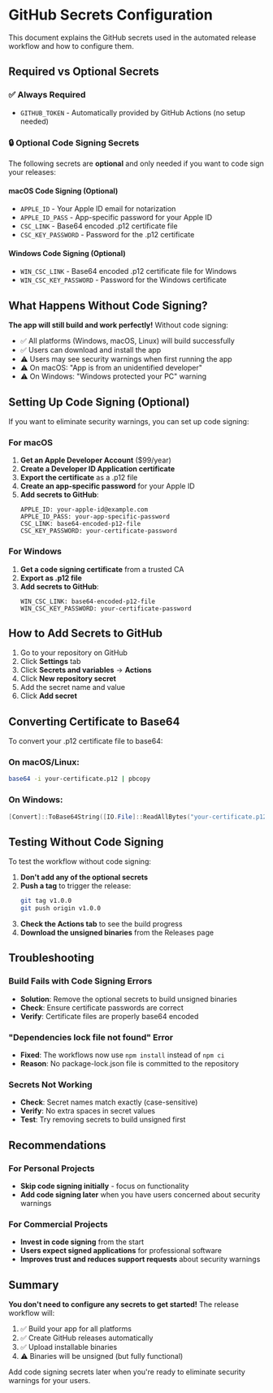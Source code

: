 # GitHub Secrets Configuration

This document explains the GitHub secrets used in the automated release workflow and how to configure them.

## Required vs Optional Secrets

### ✅ Always Required
- `GITHUB_TOKEN` - Automatically provided by GitHub Actions (no setup needed)

### 🔒 Optional Code Signing Secrets

The following secrets are **optional** and only needed if you want to code sign your releases:

#### macOS Code Signing (Optional)
- `APPLE_ID` - Your Apple ID email for notarization
- `APPLE_ID_PASS` - App-specific password for your Apple ID
- `CSC_LINK` - Base64 encoded .p12 certificate file
- `CSC_KEY_PASSWORD` - Password for the .p12 certificate

#### Windows Code Signing (Optional)
- `WIN_CSC_LINK` - Base64 encoded .p12 certificate file for Windows
- `WIN_CSC_KEY_PASSWORD` - Password for the Windows certificate

## What Happens Without Code Signing?

**The app will still build and work perfectly!** Without code signing:

- ✅ All platforms (Windows, macOS, Linux) will build successfully
- ✅ Users can download and install the app
- ⚠️ Users may see security warnings when first running the app
- ⚠️ On macOS: "App is from an unidentified developer"
- ⚠️ On Windows: "Windows protected your PC" warning

## Setting Up Code Signing (Optional)

If you want to eliminate security warnings, you can set up code signing:

### For macOS

1. **Get an Apple Developer Account** ($99/year)
2. **Create a Developer ID Application certificate**
3. **Export the certificate** as a .p12 file
4. **Create an app-specific password** for your Apple ID
5. **Add secrets to GitHub**:
   ```
   APPLE_ID: your-apple-id@example.com
   APPLE_ID_PASS: your-app-specific-password
   CSC_LINK: base64-encoded-p12-file
   CSC_KEY_PASSWORD: your-certificate-password
   ```

### For Windows

1. **Get a code signing certificate** from a trusted CA
2. **Export as .p12 file**
3. **Add secrets to GitHub**:
   ```
   WIN_CSC_LINK: base64-encoded-p12-file
   WIN_CSC_KEY_PASSWORD: your-certificate-password
   ```

## How to Add Secrets to GitHub

1. Go to your repository on GitHub
2. Click **Settings** tab
3. Click **Secrets and variables** → **Actions**
4. Click **New repository secret**
5. Add the secret name and value
6. Click **Add secret**

## Converting Certificate to Base64

To convert your .p12 certificate file to base64:

### On macOS/Linux:
```bash
base64 -i your-certificate.p12 | pbcopy
```

### On Windows:
```powershell
[Convert]::ToBase64String([IO.File]::ReadAllBytes("your-certificate.p12")) | Set-Clipboard
```

## Testing Without Code Signing

To test the workflow without code signing:

1. **Don't add any of the optional secrets**
2. **Push a tag** to trigger the release:
   ```bash
   git tag v1.0.0
   git push origin v1.0.0
   ```
3. **Check the Actions tab** to see the build progress
4. **Download the unsigned binaries** from the Releases page

## Troubleshooting

### Build Fails with Code Signing Errors
- **Solution**: Remove the optional secrets to build unsigned binaries
- **Check**: Ensure certificate passwords are correct
- **Verify**: Certificate files are properly base64 encoded

### "Dependencies lock file not found" Error
- **Fixed**: The workflows now use `npm install` instead of `npm ci`
- **Reason**: No package-lock.json file is committed to the repository

### Secrets Not Working
- **Check**: Secret names match exactly (case-sensitive)
- **Verify**: No extra spaces in secret values
- **Test**: Try removing secrets to build unsigned first

## Recommendations

### For Personal Projects
- **Skip code signing initially** - focus on functionality
- **Add code signing later** when you have users concerned about security warnings

### For Commercial Projects
- **Invest in code signing** from the start
- **Users expect signed applications** for professional software
- **Improves trust and reduces support requests** about security warnings

## Summary

**You don't need to configure any secrets to get started!** The release workflow will:

1. ✅ Build your app for all platforms
2. ✅ Create GitHub releases automatically
3. ✅ Upload installable binaries
4. ⚠️ Binaries will be unsigned (but fully functional)

Add code signing secrets later when you're ready to eliminate security warnings for your users.